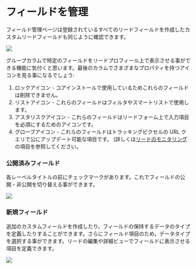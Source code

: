 # フィールドを管理

フィールド管理ページは登録されているすべてのリードフィールドを作成したカスタムリードフィールドも同じように確認できます。

![](http://drop.dbh.li/image/190V1w2j2P1Z/Image%202014-11-16%20at%209.34.35%20PM.png)

グループカラムで特定のフィールドをリードプロフィール上で表示させる事ができる機能に気付くと思います。最後のカラムでさまざまなプロパティを持つアイコンを見る事になるでしょう:

1. ロックアイコン - コアインストールで使用しているためこれらのフィールドは削除できません。
2. リストアイコン - これらのフィールドはフィルタやスマートリストで使用します。
3. アスタリスクアイコン - これらのフィールドはリードフォーム上で入力項目を必須にするためのアイコンです。
4. グローブアイコン - これらのフィールドはトラッキングピクセルの URL クエリで公にアップデート可能な項目です。 (詳しくは[リードのモニタリング](http://docs.mautic.org/leads/lead_monitoring.html)の項目を参照してください。

### 公開済みフィールド

各レーベルタイトルの前にチェックマークがあります。これでフィールドの公開・非公開を切り替える事ができます。

![](http://drop.dbh.li/image/3S1u0k1X463v/Screen%20Recording%202014-11-16%20at%2009.37%20PM.gif)

### 新規フィールド

追加のカスタムフィールドを作成したり，フィールドの保持するデータのタイプを定義したりすることができます。さらにフィールド項目のため，データタイプを選択する事ができます。リードの編集や詳細ビューでフィールドに表示させる項目を定義できます。

![](http://drop.dbh.li/image/1k3U1p3J3Y2u/Image%202014-11-16%20at%209.43.52%20PM.png)
